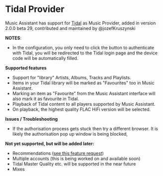 # Tidal Provider

Music Assistant has support for [Tidal](https://tidal.com) as Music Provider, added in version 2.0.0 beta 29, contributed and maintained by @jozefKruszynski 

**NOTES**:

- In the configuration, you only need to click the button to authenticate with Tidal, you will be redirected to the Tidal login page and the device code will be automatically filled.

**Supported features**

- Support for "library" Artists, Albums, Tracks and Playlists.
- Items in your Tidal library will be marked as "Favourites" too in Music Assistant.
- Marking an item as "Favourite" from the Music Assistant interface will also mark it as favourite in Tidal.
- Playback of Tidal content to all players supported by Music Assistant.
- On playback, the highest quality FLAC HiFi version will be selected.

**Issues / Troubleshooting**
- If the authorisation process gets stuck then try a different browser. It is likely the authorisation pop up window is being blocked,

**Not yet supported, but will be added later:**

- Recommendations ([see this feature request](https://github.com/music-assistant/hass-music-assistant/discussions/535))
- Multiple accounts (this is being worked on and available soon)
- Tidal Master Quality etc. will be supported in the near future
- Mixes